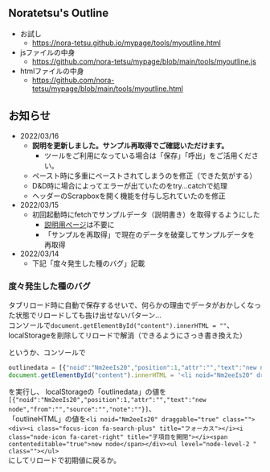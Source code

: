 ## Noratetsu's Outline

- お試し
  - https://nora-tetsu.github.io/mypage/tools/myoutline.html
- jsファイルの中身
  - https://github.com/nora-tetsu/mypage/blob/main/tools/myoutline.js
- htmlファイルの中身
  - https://github.com/nora-tetsu/mypage/blob/main/tools/myoutline.html


## お知らせ

- 2022/03/16
  - **説明を更新しました。サンプル再取得でご確認いただけます。**
    - ツールをご利用になっている場合は「保存」「呼出」をご活用ください。
  - ペースト時に多重にペーストされてしまうのを修正（できた気がする）
  - D&D時に場合によってエラーが出ていたのをtry...catchで処理
  - ヘッダーのScrapboxを開く機能を付与し忘れていたのを修正
- 2022/03/15
  - 初回起動時にfetchでサンプルデータ（説明書き）を取得するようにした
    - [説明用ページ](https://nora-tetsu.github.io/mypage/tools/myoutline_sample.html)は不要に
    - 「サンプルを再取得」で現在のデータを破棄してサンプルデータを再取得
- 2022/03/14
  - 下記「度々発生した種のバグ」記載


### 度々発生した種のバグ

タブリロード時に自動で保存するせいで、何らかの理由でデータがおかしくなった状態でリロードしても抜け出せないパターン…  
コンソールで`document.getElementById("content").innerHTML = ""`、localStorageを削除してリロードで解消（できるようにさっき書き換えた）

というか、コンソールで
```js
outlinedata = [{"noid":"Nm2eeIs20","position":1,"attr":"","text":"new node","from":"","source":"","note":""}];
document.getElementById("content").innerHTML = '<li noid="Nm2eeIs20" draggable="true" class=""><div><i class="focus-icon fa-search-plus" title="フォーカス"></i><i class="node-icon fa-caret-right" title="子項目を開閉"></i><span contenteditable="true">new node</span></div><ul level="node-level-2 " class=""></ul>'
```
を実行し、
localStorageの「outlinedata」の値を`[{"noid":"Nm2eeIs20","position":1,"attr":"","text":"new node","from":"","source":"","note":""}]`、  
「outlineHTML」の値を`<li noid="Nm2eeIs20" draggable="true" class=""><div><i class="focus-icon fa-search-plus" title="フォーカス"></i><i class="node-icon fa-caret-right" title="子項目を開閉"></i><span contenteditable="true">new node</span></div><ul level="node-level-2 " class=""></ul>`  
にしてリロードで初期値に戻るか。

